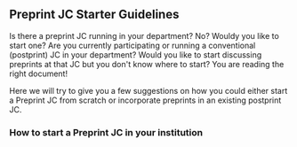 ## Preprint JC Starter Guidelines  

Is there a preprint JC running in your department? No? Wouldy you like to start one? 
Are you currently participating or running a conventional (postprint) JC in your department? Would you like to start discussing preprints
at that JC but you don't know where to start? You are reading the right document!  

Here we will try to give you a few suggestions on how you could either start a Preprint JC from scratch or incorporate preprints in 
an existing postprint JC.

### How to start a Preprint JC in your institution

